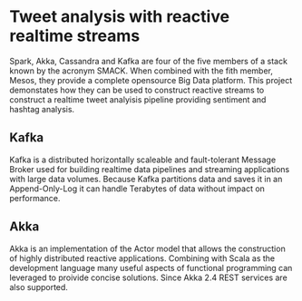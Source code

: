 # Tweet analysis with reactive realtime streams  
Spark, Akka, Cassandra and Kafka are four of the five members of a stack known by the acronym SMACK. When combined with the fith member, Mesos, they provide a complete opensource Big Data platform. This project demonstates how they can be used to construct reactive streams to construct a realtime tweet analyisis pipeline providing sentiment and hashtag analysis.

## Kafka
Kafka is a distributed horizontally scaleable and fault-tolerant Message Broker used for building realtime data pipelines and streaming applications with large data volumes. Because Kafka partitions data and saves it in an Append-Only-Log it can handle Terabytes of data without impact on performance.

## Akka
Akka is an implementation of the Actor model that allows the construction of highly distributed reactive applications. Combining with Scala as the development language many useful aspects of functional programming can leveraged to proivide concise solutions. Since Akka 2.4 REST services are also supported.

